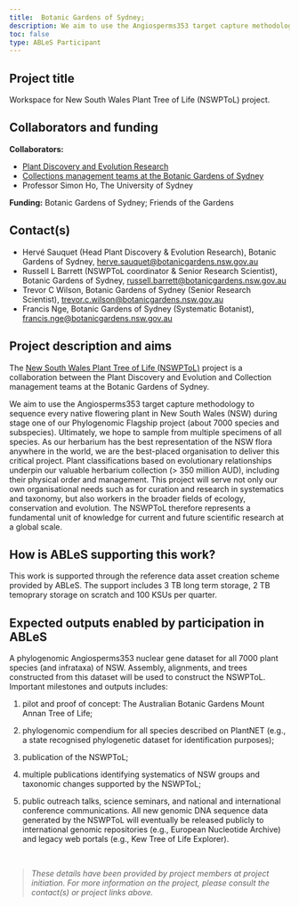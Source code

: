 ```yaml
---
title:  Botanic Gardens of Sydney;
description: We aim to use the Angiosperms353 target capture methodology to sequence every native NSW flowering plant species during stage one of our Phylogenomic Flagship project (about 7000 species and subspecies).
toc: false
type: ABLeS Participant
---
```


## Project title

Workspace for New South Wales Plant Tree of Life (NSWPToL) project.

## Collaborators and funding

**Collaborators:**

- [Plant Discovery and Evolution Research](https://www.botanicgardens.org.au/our-science/what-we-do/plant-discovery-and-evolution-0)
- [Collections management teams at the Botanic Gardens of Sydney](https://www.botanicgardens.org.au/our-science/what-we-do/collections-management)
- Professor Simon Ho, The University of Sydney

**Funding:**
Botanic Gardens of Sydney; Friends of the Gardens

## Contact(s)

- Hervé Sauquet (Head Plant Discovery & Evolution Research), Botanic Gardens of Sydney, <herve.sauquet@botanicgardens.nsw.gov.au>
- Russell L Barrett (NSWPToL coordinator & Senior Research Scientist), Botanic Gardens of Sydney, <russell.barrett@botanicgardens.nsw.gov.au>
- Trevor C Wilson, Botanic Gardens of Sydney (Senior Research Scientist), <trevor.c.wilson@botanicgardens.nsw.gov.au>
- Francis Nge, Botanic Gardens of Sydney (Systematic Botanist), <francis.nge@botanicgardens.nsw.gov.au>

## Project description and aims

The [New South Wales Plant Tree of Life (NSWPToL)](https://www.botanicgardens.org.au/our-science/what-we-do/plant-discovery-and-evolution/key-projects) project is a collaboration between the Plant Discovery and Evolution and Collection management teams at the Botanic Gardens of Sydney.

We aim to use the Angiosperms353 target capture methodology to sequence every native flowering plant in New South Wales (NSW) during stage one of our Phylogenomic Flagship project (about 7000 species and subspecies). Ultimately, we hope to sample from multiple specimens of all species. As our herbarium has the best representation of the NSW flora anywhere in the world, we are the best-placed organisation to deliver this critical project. Plant classifications based on evolutionary relationships underpin our valuable herbarium collection (> 350 million AUD), including their physical order and management. This project will serve not only our own organisational needs such as for curation and research in systematics and taxonomy, but also workers in the broader fields of ecology, conservation and evolution. The NSWPToL therefore represents a fundamental unit of knowledge for current and future scientific research at a global scale.

## How is ABLeS supporting this work?

This work is supported through the reference data asset creation scheme provided by ABLeS. The support includes 3 TB long term storage, 2 TB temoprary storage on scratch and 100 KSUs per quarter.

## Expected outputs enabled by participation in ABLeS

A phylogenomic Angiosperms353 nuclear gene dataset for all 7000 plant species (and infrataxa) of NSW. Assembly, alignments, and trees constructed from this dataset will be used to construct the NSWPToL. Important milestones and outputs includes:

1) pilot and proof of concept: The Australian Botanic Gardens Mount Annan Tree of Life;

2) phylogenomic compendium for all species described on PlantNET (e.g., a state recognised phylogenetic dataset for identification purposes);

3) publication of the NSWPToL;

4) multiple publications identifying systematics of NSW groups and taxonomic changes supported by the NSWPToL;

5) public outreach talks, science seminars, and national and international conference communications. All new genomic DNA sequence data generated by the NSWPToL will eventually be released publicly to international genomic repositories (e.g., European Nucleotide Archive) and legacy web portals (e.g., Kew Tree of Life Explorer).

<br/>

> *These details have been provided by project members at project initiation. For more information on the project, please consult the contact(s) or project links above.*
